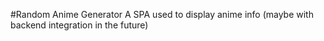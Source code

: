 #Random Anime Generator
A SPA used to display anime info (maybe with backend integration in the future)
